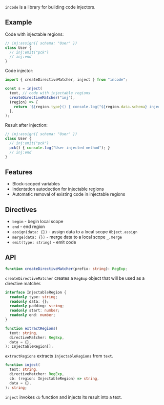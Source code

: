 `incode` is a library for building code injectors.

## Example

Code with injectable regions:

```js
// inj:assign({ schema: "User" })
class User {
  // inj:emit("pck")
  // inj:end
}
```

Code injector:

```js
import { createDirectiveMatcher, inject } from "incode";

const s = inject(
  text, // code with injectable regions
  createDirectiveMatcher("inj"),
  (region) => {
    return `${region.type}() { console.log("${region.data.schema} injected method"); }`;
  },
);
```

Result after injection:

```js
// inj:assign({ schema: "User" })
class User {
  // inj:emit("pck")
  pck() { console.log("User injected method"); }
  // inj:end
}
```

## Features

- Block-scoped variables
- Indentation autodection for injectable regions
- Automatic removal of existing code in injectable regions

## Directives

- `begin` - begin local scope
- `end` - end region
- `assign(data: {})` - assign data to a local scope `Object.assign`
- `merge(data: {})` - merge data to a local scope `_.merge`
- `emit(type: string)` - emit code

## API

```ts
function createDirectiveMatcher(prefix: string): RegExp;
```

`createDirectiveMatcher` creates a `RegExp` object that will be used as a directive matcher.

```ts
interface InjectableRegion {
  readonly type: string;
  readonly data: {};
  readonly padding: string;
  readonly start: number;
  readonly end: number;
}

function extractRegions(
  text: string,
  directiveMatcher: RegExp,
  data = {},
): InjectableRegion[];
```

`extractRegions` extracts `InjectableRegions` from `text`.

```ts
function inject(
  text: string,
  directiveMatcher: RegExp,
  cb: (region: InjectableRegion) => string,
  data = {},
): string;
```

`inject` invokes `cb` function and injects its result into a text.
